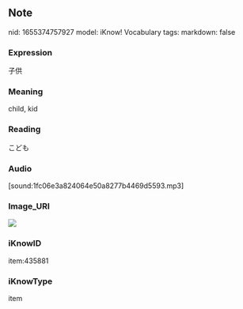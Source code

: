 ## Note
nid: 1655374757927
model: iKnow! Vocabulary
tags: 
markdown: false

### Expression
子供

### Meaning
child, kid

### Reading
こども

### Audio
[sound:1fc06e3a824064e50a8277b4469d5593.mp3]

### Image_URI
<img src="8318b8431f47fe989ff18de0ff960ffc.jpg">

### iKnowID
item:435881

### iKnowType
item
